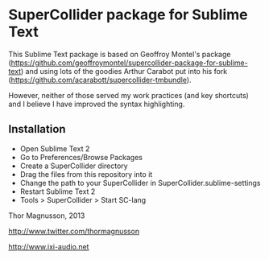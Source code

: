 # SuperCollider package for Sublime Text

This Sublime Text package is based on Geoffroy Montel's package (https://github.com/geoffroymontel/supercollider-package-for-sublime-text) and using lots of the goodies Arthur Carabot put into his fork (https://github.com/acarabott/supercollider-tmbundle). 

However, neither of those served my work practices (and key shortcuts) and I believe I have improved the syntax highlighting. 

## Installation
- Open Sublime Text 2  
- Go to Preferences/Browse Packages  
- Create a SuperCollider directory
- Drag the files from this repository into it  
- Change the path to your SuperCollider in SuperCollider.sublime-settings
- Restart Sublime Text 2
- Tools > SuperCollider > Start SC-lang


Thor Magnusson, 2013

http://www.twitter.com/thormagnusson

http://www.ixi-audio.net

